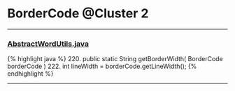 # BorderCode @Cluster 2

***

### [AbstractWordUtils.java](https://searchcode.com/codesearch/view/97383984/)
{% highlight java %}
220. public static String getBorderWidth( BorderCode borderCode )
222.     int lineWidth = borderCode.getLineWidth();
{% endhighlight %}

***

